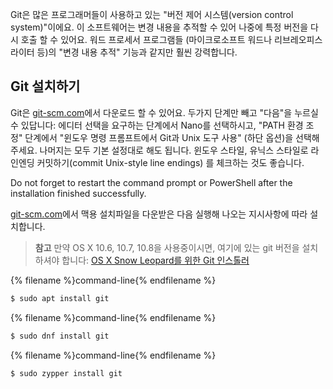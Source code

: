 Git은 많은 프로그래머들이 사용하고 있는 "버전 제어 시스템(version control system)"이에요. 이 소프트웨어는 변경 내용을 추적할 수 있어 나중에 특정 버전을 다시 호출 할 수 있어요. 워드 프로세서 프로그램들 (마이크로소프트 워드나 리브레오피스 라이터 등)의 "변경 내용 추적" 기능과 같지만 훨씬 강력합니다.

## Git 설치하기

<!--sec data-title="Installing Git: Windows" data-id="git_install_windows"
data-collapse=true ces-->

Git은 [git-scm.com](https://git-scm.com/)에서 다운로드 할 수 있어요. 두가지 단계만 빼고 "다음"을 누르실수 있답니다: 에디터 선택을 요구하는 단계에서 Nano를 선택하시고, "PATH 환경 조정" 단계에서 "윈도우 명령 프롬프트에서 Git과 Unix 도구 사용" (하단 옵션)을 선택해 주세요. 나머지는 모두 기본 설정대로 해도 됩니다. 윈도우 스타일, 유닉스 스타일로 라인엔딩 커밋하기(commit Unix-style line endings) 를 체크하는 것도 좋습니다.

Do not forget to restart the command prompt or PowerShell after the installation finished successfully. <!--endsec-->

<!--sec data-title="Installing Git: OS X" data-id="git_install_OSX"
data-collapse=true ces-->

[git-scm.com](https://git-scm.com/)에서 맥용 설치파일을 다운받은 다음 실행해 나오는 지시사항에 따라 설치합니다.

> **참고** 만약 OS X 10.6, 10.7, 10.8을 사용중이시면, 여기에 있는 git 버전을 설치하셔야 합니다: [ OS X Snow Leopard를 위한 Git 인스톨러 ](https://sourceforge.net/projects/git-osx-installer/files/git-2.3.5-intel-universal-snow-leopard.dmg/download)

<!--endsec-->

<!--sec data-title="Installing Git: Debian or Ubuntu" data-id="git_install_debian_ubuntu"
data-collapse=true ces-->

{% filename %}command-line{% endfilename %}

```bash
$ sudo apt install git
```

<!--endsec-->

<!--sec data-title="Installing Git: Fedora" data-id="git_install_fedora"
data-collapse=true ces-->

{% filename %}command-line{% endfilename %}

```bash
$ sudo dnf install git
```

<!--endsec-->

<!--sec data-title="Installing Git: openSUSE" data-id="git_install_openSUSE"
data-collapse=true ces-->

{% filename %}command-line{% endfilename %}

```bash
$ sudo zypper install git
```

<!--endsec-->